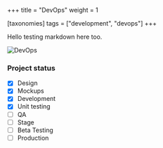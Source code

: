 +++
title = "DevOps"
weight = 1

[taxonomies]
tags = ["development", "devops"]
+++

Hello testing markdown here too.

![DevOps](../devops.png)




### Project status

- [x] Design
- [x] Mockups
- [x] Development
- [x] Unit testing
- [ ] QA
- [ ] Stage
- [ ] Beta Testing
- [ ] Production